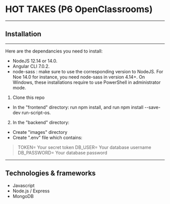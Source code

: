 # HOT TAKES (P6 OpenClassrooms)
***

## Installation
***

Here are the dependancies you need to install:

* NodeJS 12.14 or 14.0.
* Angular CLI 7.0.2.
* node-sass : make sure to use the corresponding version to NodeJS. For Noe 14.0 for instance, you need node-sass in version 4.14+.
On Windows, these installations require to use PowerShell in administrator mode.

1. Clone this repo

* In the "frontend" directory: run npm install, and run npm install --save-dev run-script-os.

2. In the "backend" directory:
* Create "images" directory
* Create ".env" file which contains:
> TOKEN= Your secret token
> DB_USER= Your database username
> DB_PASSWORD= Your database password
***

## Technologies & frameworks
* Javascript
* Node.js / Express
* MongoDB



